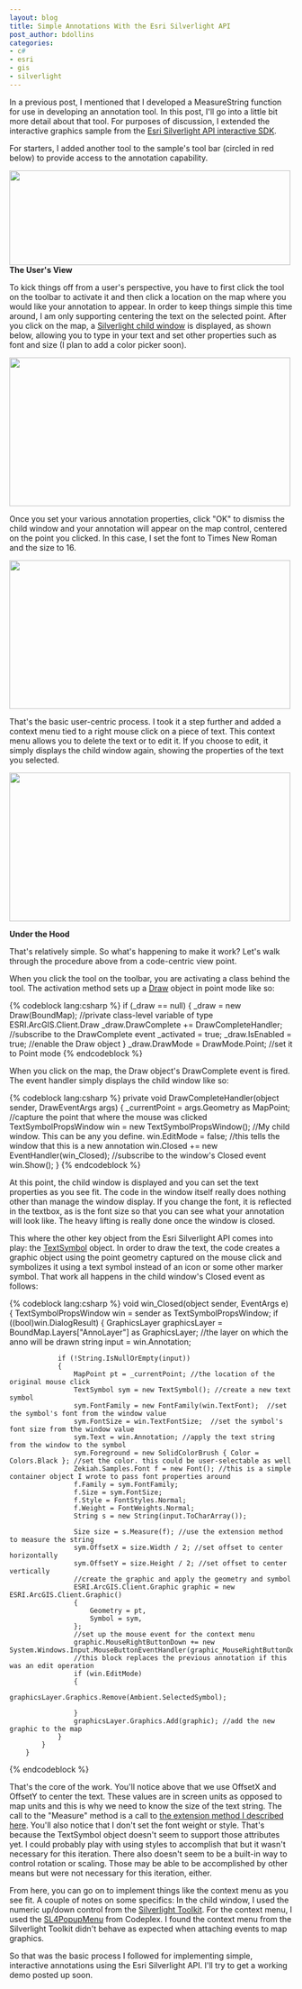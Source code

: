 ```yaml
---
layout: blog
title: Simple Annotations With the Esri Silverlight API
post_author: bdollins
categories:
- c#
- esri
- gis
- silverlight
---
```


In a previous post, I mentioned that I developed a MeasureString function for use in developing an annotation tool. In this post, I'll go into a little bit more detail about that tool. For purposes of discussion, I extended the interactive graphics sample from the <a href="http://help.arcgis.com/en/webapi/silverlight/samples/start.htm">Esri Silverlight API interactive SDK</a>.

For starters, I added another tool to the sample's tool bar (circled in red below) to provide access to the annotation capability.

<img alt="" class="alignleft size-full wp-image-1372" height="168" src="http://geobabble.files.wordpress.com/2010/12/sl_anno_1.png" title="Annotation tool on the toolbar" width="500" />
<!--more-->
<strong>The User's View</strong>

To kick things off from a user's perspective, you have to first click the tool on the toolbar to activate it and then click a location on the map where you would like your annotation to appear. In order to keep things simple this time around, I am only supporting centering the text on the selected point. After you click on the map, a <a href="http://msdn.microsoft.com/en-us/library/system.windows.controls.childwindow(v=vs.95).aspx">Silverlight child window</a> is displayed, as shown below, allowing you to type in your text and set other properties such as font and size (I plan to add a color picker soon).

<a href="http://geobabble.files.wordpress.com/2010/12/sl_anno_2.png"><img alt="" class="alignleft size-full wp-image-1374" height="264" src="http://geobabble.files.wordpress.com/2010/12/sl_anno_2.png" title="Child window for setting annotation properties" width="500" /></a>

Once you set your various annotation properties, click "OK" to dismiss the child window and your annotation will appear on the map control, centered on the point you clicked. In this case, I set the font to Times New Roman and the size to 16.

<a href="http://geobabble.files.wordpress.com/2010/12/sl_anno_3.png"><img alt="" class="alignleft size-full wp-image-1376" height="264" src="http://geobabble.files.wordpress.com/2010/12/sl_anno_3.png" title="Annotation placed on the map" width="500" /></a>

That's the basic user-centric process. I took it a step further and added a context menu tied to a right mouse click on a piece of text. This context menu allows you to delete the text or to edit it. If you choose to edit, it simply displays the child window again, showing the properties of the text you selected.

<a href="http://geobabble.files.wordpress.com/2010/12/sl_anno_4.png"><img alt="" class="alignleft size-full wp-image-1377" height="264" src="http://geobabble.files.wordpress.com/2010/12/sl_anno_4.png" title="A simple context menu" width="500" /></a>

<strong>Under the Hood</strong>

That's relatively simple. So what's happening to make it work? Let's walk through the procedure above from a code-centric view point.

When you click the tool on the toolbar, you are activating a class behind the tool. The activation method sets up a <a href="http://help.arcgis.com/en/webapi/silverlight/apiref/ESRI.ArcGIS.Client~ESRI.ArcGIS.Client.Draw.html">Draw</a> object in point mode like so:

{% codeblock lang:csharp %}
            if (_draw == null)
            {
                _draw = new Draw(BoundMap); //private class-level variable of type ESRI.ArcGIS.Client.Draw
                _draw.DrawComplete += DrawCompleteHandler; //subscribe to the DrawComplete event
                _activated = true;
                _draw.IsEnabled = true; //enable the Draw object
            }
            _draw.DrawMode = DrawMode.Point; //set it to Point mode
{% endcodeblock %}

When you click on the map, the Draw object's DrawComplete event is fired. The event handler simply displays the child window like so:

{% codeblock lang:csharp %}
        private void DrawCompleteHandler(object sender, DrawEventArgs args)
        {
            _currentPoint = args.Geometry as MapPoint; //capture the point that where the mouse was clicked
            TextSymbolPropsWindow win = new TextSymbolPropsWindow(); //My child window. This can be any you define.
            win.EditMode = false; //this tells the window that this is a new annotation
            win.Closed += new EventHandler(win_Closed); //subscribe to the window's Closed event
            win.Show();
        }
{% endcodeblock %}

At this point, the child window is displayed and you can set the text properties as you see fit. The code in the window itself really does nothing other than manage the window display. If you change the font, it is reflected in the textbox, as is the font size so that you can see what your annotation will look like. The heavy lifting is really done once the window is closed.

This where the other key object from the Esri Silverlight API comes into play: the <a href="http://help.arcgis.com/en/webapi/silverlight/apiref/ESRI.ArcGIS.Client~ESRI.ArcGIS.Client.Symbols.TextSymbol.html">TextSymbol</a> object. In order to draw the text, the code creates a graphic object using the point geometry captured on the mouse click and symbolizes it using a text symbol instead of an icon or some other marker symbol. That work all happens in the child window's Closed event as follows:

{% codeblock lang:csharp %}
        void win_Closed(object sender, EventArgs e)
        {
            TextSymbolPropsWindow win = sender as TextSymbolPropsWindow;
            if ((bool)win.DialogResult)
            {
                GraphicsLayer graphicsLayer = BoundMap.Layers["AnnoLayer"] as GraphicsLayer; //the layer on which the anno will be drawn
                string input = win.Annotation; 

                if (!String.IsNullOrEmpty(input))
                {
                    MapPoint pt = _currentPoint; //the location of the original mouse click
                    TextSymbol sym = new TextSymbol(); //create a new text symbol
                    sym.FontFamily = new FontFamily(win.TextFont);  //set the symbol's font from the window value
                    sym.FontSize = win.TextFontSize;  //set the symbol's font size from the window value
                    sym.Text = win.Annotation; //apply the text string from the window to the symbol
                    sym.Foreground = new SolidColorBrush { Color = Colors.Black }; //set the color. this could be user-selectable as well
                    Zekiah.Samples.Font f = new Font(); //this is a simple container object I wrote to pass font properties around
                    f.Family = sym.FontFamily;
                    f.Size = sym.FontSize;
                    f.Style = FontStyles.Normal;
                    f.Weight = FontWeights.Normal;
                    String s = new String(input.ToCharArray());

                    Size size = s.Measure(f); //use the extension method to measure the string
                    sym.OffsetX = size.Width / 2; //set offset to center horizontally
                    sym.OffsetY = size.Height / 2; //set offset to center vertically
                    //create the graphic and apply the geometry and symbol
                    ESRI.ArcGIS.Client.Graphic graphic = new ESRI.ArcGIS.Client.Graphic()
                    {
                        Geometry = pt,
                        Symbol = sym,
                    };
                    //set up the mouse event for the context menu
                    graphic.MouseRightButtonDown += new System.Windows.Input.MouseButtonEventHandler(graphic_MouseRightButtonDown);
                    //this block replaces the previous annotation if this was an edit operation
                    if (win.EditMode)
                    {
                        graphicsLayer.Graphics.Remove(Ambient.SelectedSymbol);

                    }
                    graphicsLayer.Graphics.Add(graphic); //add the new graphic to the map
                }
            }
        }
{% endcodeblock %}

That's the core of the work. You'll notice above that we use OffsetX and OffsetY to center the text. These values are in screen units as opposed to map units and this is why we need to know the size of the text string. The call to the "Measure" method is a call to <a href="http://geobabble.wordpress.com/2010/10/08/measurestring-for-silverlight/">the extension method I described here</a>. You'll also notice that I don't set the font weight or style. That's because the TextSymbol object doesn't seem to support those attributes yet. I could probably play with using styles to accomplish that but it wasn't necessary for this iteration. There also doesn't seem to be a built-in way to control rotation or scaling. Those may be able to be accomplished by other means but were not necessary for this iteration, either.

From here, you can go on to implement things like the context menu as you see fit. A couple of notes on some specifics: In the child window, I used the numeric up/down control from the <a href="http://silverlight.codeplex.com/">Silverlight Toolkit</a>. For the context menu, I used the <a href="http://sl4popupmenu.codeplex.com/">SL4PopupMenu</a> from Codeplex. I found the context menu from the Silverlight Toolkit didn't behave as expected when attaching events to map graphics.

So that was the basic process I followed for implementing simple, interactive annotations using the Esri Silverlight API. I'll try to get a working demo posted up soon.